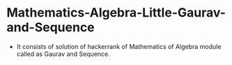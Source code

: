 # Mathematics-Algebra-Little-Gaurav-and-Sequence
- It consists of solution of hackerrank of Mathematics of Algebra module called as Gaurav and Sequence.
